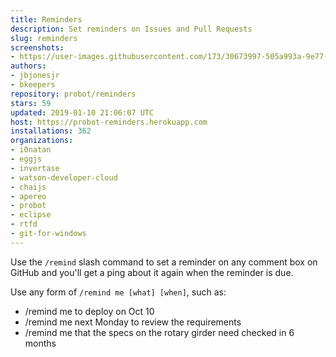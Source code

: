 ```yaml
---
title: Reminders
description: Set reminders on Issues and Pull Requests
slug: reminders
screenshots:
- https://user-images.githubusercontent.com/173/30673997-505a993a-9e77-11e7-8f0f-d5a606816e8e.png
authors:
- jbjonesjr
- bkeepers
repository: probot/reminders
stars: 59
updated: 2019-01-10 21:06:07 UTC
host: https://probot-reminders.herokuapp.com
installations: 362
organizations:
- i0natan
- eggjs
- invertase
- watson-developer-cloud
- chaijs
- apereo
- probot
- eclipse
- rtfd
- git-for-windows
---
```


Use the `/remind` slash command to set a reminder on any comment box on GitHub and you'll get a ping about it again when the reminder is due.

Use any form of `/remind me [what] [when]`, such as:

- /remind me to deploy on Oct 10
- /remind me next Monday to review the requirements
- /remind me that the specs on the rotary girder need checked in 6 months
